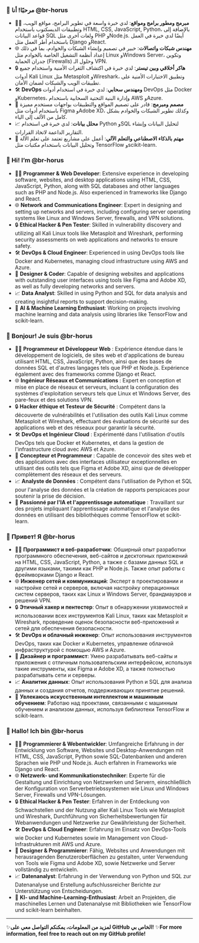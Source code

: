 ### 👋 مرحبًا! أنا @br-horus

- 👨‍💻 **مبرمج ومطور برامج ومواقع**: لدي خبرة واسعة في تطوير البرامج، مواقع الويب، وتطبيقات الديسكتوب باستخدام HTML, CSS, JavaScript, Python، بالإضافة إلى قواعد البيانات SQL ولغات أخرى مثل PHP وNode.js. أيضًا لدي خبرة في العمل باستخدام أطر العمل مثل Django وReact.
- 🌐 **مهندس شبكات واتصالات**: خبير في تصميم وإنشاء الشبكات والخوادم، بما في ذلك إعداد أنظمة التشغيل الخاصة بالخوادم مثل Linux وWindows Server، وتكوين جدران الحماية (Firewalls) وحلول الـ VPN.
- 🔒 **هاكر أخلاقي وبين تيستر**: لدي خبرة في اكتشاف الثغرات الأمنية واستخدام جميع أدوات Kali Linux مثل Metasploit وWireshark، وتطبيق الاختبارات الأمنية على تطبيقات الويب والشبكات لضمان الأمان.
- 🛠️ **DevOps ومهندس سحابي**: لدي خبرة في استخدام أدوات DevOps مثل Docker وKubernetes، وإدارة البنية التحتية السحابية باستخدام AWS وAzure.
- 🎨 **مصمم ومبرمج**: قادر على تصميم المواقع والتطبيقات بواجهات مستخدم مميزة باستخدام أدوات مثل Figma وAdobe XD، وكذلك تطوير الشبكات والخوادم بشكل كامل من الألف إلى الياء.
- 📈 **محلل بيانات**: لدي خبرة في استخدام Python وSQL لتحليل البيانات وإنشاء التقارير الداعمة لاتخاذ القرارات.
- 🤖 **مهتم بالذكاء الاصطناعي والتعلم الآلي**: أعمل على مشاريع تعتمد على تعلم الآلة وتحليل البيانات باستخدام مكتبات مثل TensorFlow وscikit-learn.

### 👋 Hi! I’m @br-horus

- 👨‍💻 **Programmer & Web Developer**: Extensive experience in developing software, websites, and desktop applications using HTML, CSS, JavaScript, Python, along with SQL databases and other languages such as PHP and Node.js. Also experienced in frameworks like Django and React.
- 🌐 **Network and Communications Engineer**: Expert in designing and setting up networks and servers, including configuring server operating systems like Linux and Windows Server, firewalls, and VPN solutions.
- 🔒 **Ethical Hacker & Pen Tester**: Skilled in vulnerability discovery and utilizing all Kali Linux tools like Metasploit and Wireshark, performing security assessments on web applications and networks to ensure safety.
- 🛠️ **DevOps & Cloud Engineer**: Experienced in using DevOps tools like Docker and Kubernetes, managing cloud infrastructure using AWS and Azure.
- 🎨 **Designer & Coder**: Capable of designing websites and applications with outstanding user interfaces using tools like Figma and Adobe XD, as well as fully developing networks and servers.
- 📈 **Data Analyst**: Skilled in using Python and SQL for data analysis and creating insightful reports to support decision-making.
- 🤖 **AI & Machine Learning Enthusiast**: Working on projects involving machine learning and data analysis using libraries like TensorFlow and scikit-learn.

### 👋 Bonjour! Je suis @br-horus

- 👨‍💻 **Programmeur et Développeur Web** : Expérience étendue dans le développement de logiciels, de sites web et d'applications de bureau utilisant HTML, CSS, JavaScript, Python, ainsi que des bases de données SQL et d'autres langages tels que PHP et Node.js. Expérience également avec des frameworks comme Django et React.
- 🌐 **Ingénieur Réseaux et Communications** : Expert en conception et mise en place de réseaux et serveurs, incluant la configuration des systèmes d'exploitation serveurs tels que Linux et Windows Server, des pare-feux et des solutions VPN.
- 🔒 **Hacker éthique et Testeur de Sécurité** : Compétent dans la découverte de vulnérabilités et l'utilisation des outils Kali Linux comme Metasploit et Wireshark, effectuant des évaluations de sécurité sur des applications web et des réseaux pour garantir la sécurité.
- 🛠️ **DevOps et Ingénieur Cloud** : Expérimenté dans l'utilisation d'outils DevOps tels que Docker et Kubernetes, et dans la gestion de l'infrastructure cloud avec AWS et Azure.
- 🎨 **Concepteur et Programmeur** : Capable de concevoir des sites web et des applications avec des interfaces utilisateur exceptionnelles en utilisant des outils tels que Figma et Adobe XD, ainsi que de développer complètement des réseaux et des serveurs.
- 📈 **Analyste de Données** : Compétent dans l'utilisation de Python et SQL pour l'analyse des données et la création de rapports perspicaces pour soutenir la prise de décision.
- 🤖 **Passionné par l'IA et l'apprentissage automatique** : Travaillant sur des projets impliquant l'apprentissage automatique et l'analyse des données en utilisant des bibliothèques comme TensorFlow et scikit-learn.

### 👋 Привет! Я @br-horus

- 👨‍💻 **Программист и веб-разработчик**: Обширный опыт разработки программного обеспечения, веб-сайтов и десктопных приложений на HTML, CSS, JavaScript, Python, а также с базами данных SQL и другими языками, такими как PHP и Node.js. Также опыт работы с фреймворками Django и React.
- 🌐 **Инженер сетей и коммуникаций**: Эксперт в проектировании и настройке сетей и серверов, включая настройку операционных систем серверов, таких как Linux и Windows Server, брандмауэров и решений VPN.
- 🔒 **Этичный хакер и пентестер**: Опыт в обнаружении уязвимостей и использовании всех инструментов Kali Linux, таких как Metasploit и Wireshark, проведение оценок безопасности веб-приложений и сетей для обеспечения безопасности.
- 🛠️ **DevOps и облачный инженер**: Опыт использования инструментов DevOps, таких как Docker и Kubernetes, управление облачной инфраструктурой с помощью AWS и Azure.
- 🎨 **Дизайнер и программист**: Умею разрабатывать веб-сайты и приложения с отличным пользовательским интерфейсом, используя такие инструменты, как Figma и Adobe XD, а также полностью разрабатывать сети и серверы.
- 📈 **Аналитик данных**: Опыт использования Python и SQL для анализа данных и создания отчетов, поддерживающих принятие решений.
- 🤖 **Увлекаюсь искусственным интеллектом и машинным обучением**: Работаю над проектами, связанными с машинным обучением и анализом данных, используя библиотеки TensorFlow и scikit-learn.

### 👋 Hallo! Ich bin @br-horus

- 👨‍💻 **Programmierer & Webentwickler**: Umfangreiche Erfahrung in der Entwicklung von Software, Websites und Desktop-Anwendungen mit HTML, CSS, JavaScript, Python sowie SQL-Datenbanken und anderen Sprachen wie PHP und Node.js. Auch erfahren in Frameworks wie Django und React.
- 🌐 **Netzwerk- und Kommunikationstechniker**: Experte für die Gestaltung und Einrichtung von Netzwerken und Servern, einschließlich der Konfiguration von Serverbetriebssystemen wie Linux und Windows Server, Firewalls und VPN-Lösungen.
- 🔒 **Ethical Hacker & Pen Tester**: Erfahren in der Entdeckung von Schwachstellen und der Nutzung aller Kali Linux Tools wie Metasploit und Wireshark, Durchführung von Sicherheitsbewertungen für Webanwendungen und Netzwerke zur Gewährleistung der Sicherheit.
- 🛠️ **DevOps & Cloud Engineer**: Erfahrung im Einsatz von DevOps-Tools wie Docker und Kubernetes sowie im Management von Cloud-Infrastrukturen mit AWS und Azure.
- 🎨 **Designer & Programmierer**: Fähig, Websites und Anwendungen mit herausragenden Benutzeroberflächen zu gestalten, unter Verwendung von Tools wie Figma und Adobe XD, sowie Netzwerke und Server vollständig zu entwickeln.
- 📈 **Datenanalyst**: Erfahrung in der Verwendung von Python und SQL zur Datenanalyse und Erstellung aufschlussreicher Berichte zur Unterstützung von Entscheidungen.
- 🤖 **KI- und Machine-Learning-Enthusiast**: Arbeit an Projekten, die maschinelles Lernen und Datenanalyse mit Bibliotheken wie TensorFlow und scikit-learn beinhalten.

---

✨**لمزيد من المعلومات، يمكنكم التواصل معي على GitHub الخاص بي!**
✨**For more information, feel free to reach out on my GitHub profile!**

